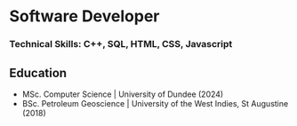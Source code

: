 # Software Developer

### Technical Skills: C++, SQL, HTML, CSS, Javascript

## Education
- MSc. Computer Science | University of Dundee (2024)
- BSc. Petroleum Geoscience | University of the West Indies, St Augustine (2018)
